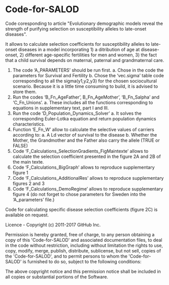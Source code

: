 # Code-for-SALOD
Code coresponding to article "Evolutionary demographic models reveal the strength of purifying selection on susceptibility alleles to late-onset diseases". 

It allows to calculate selection coefficients for susceptibility alleles to late-onset diseases in a model incorporating 1) a ditribution of age at disease-onset, 2) different age-specific fertilities for men and women, 3) the fact that a child survival depends on maternal, paternal and grandmaternal care.

1.	The code ‘A_PARAMETERS’ should be run first.
a.	Chose in the code the parameters for Survival and Fertility
b.	Chose the ‘vec.sigma’ table code corresponding to all the sigma(y1,y2,y3) for the chosen sociocultural scenario. Because it is a little time consuming to build, it is advised to store them.
2.	Run the codes ‘B_Fn_AgeFather’, B_Fn_AgeMother’, ‘B_Fn_Salpha’ and ‘C_Fn_Unions’. 
a.	These includes all the functions corresponding to equations in supplementary text, part I and III.
3.	Run the code ‘D_Population_Dynamics_Solver’
a.	It solves the corresponding Euler-Lotka equation and return population dynamics characteristics.
4.	Function ‘E_Fn_W’ allow to calculate the selective values of carriers according to:
a.	A Ld vector of survival to the disease
b.	Whether the Mother, the Grandmother and the Father also carry the allele (TRUE or FALSE)
5.	Code ‘F_Calculations_SelectionGradients_FigMaintexte’ allows to calculate the selection coefficient presented in the figure 2A and 2B of the main texte.
6.	Code ‘F_Calculations_BigGraph’ allows to reproduce supplementary figure 1
7.	Code ‘F_Calculations_AdditionalRes’ allows to reproduce supplementary figures 2 and 3
8.	Code ‘F_Calculations_DemoRegime’ allows to reproduce supplementary figure 4 (do not forget to chose parameters for Sweden into the ‘A_parameters’ file.)

Code for calculating specific disease selection coefficients (figure 2C) is available on request.


Licence - Copyright (c) 2011-2017 GitHub Inc.

Permission is hereby granted, free of charge, to any person obtaining a copy of this 'Code-for-SALOD' and associated documentation files, to deal in the code without restriction, including without limitation the rights to use, copy, modify, merge, publish, distribute, sublicense, but not sell, copies of the 'Code-for-SALOD', and to permit persons to whom the 'Code-for-SALOD' is furnished to do so, subject to the following conditions:

The above copyright notice and this permission notice shall be included in all copies or substantial portions of the Software.


